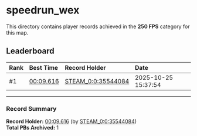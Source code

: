 # speedrun_wex

This directory contains player records achieved in the **250 FPS** category for this map.

## Leaderboard

| Rank | Best Time | Record Holder | Date                |
| :--- | :-------- | :------------ | :------------------ |
| #1   | [00:09.616](./00009616_STEAM_0_0_35544084_20251025-153754.zip) | [STEAM_0:0:35544084](https://speedrun16.com/profile/STEAM_0:0:35544084)   | 2025-10-25 15:37:54 |

---

### Record Summary
**Record Holder:** [00:09.616](./00009616_STEAM_0_0_35544084_20251025-153754.zip) (by [STEAM_0:0:35544084](https://speedrun16.com/profile/STEAM_0:0:35544084))  
**Total PBs Archived:** 1